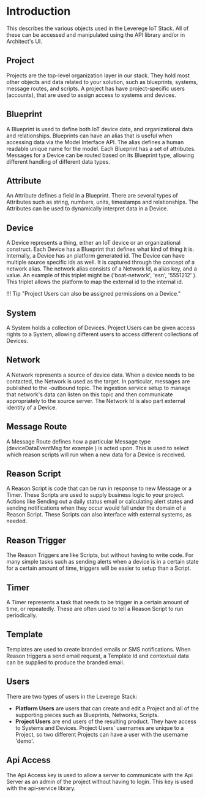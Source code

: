 # Introduction

This describes the various objects used in the Leverege IoT Stack. All of these can be accessed and manipulated using the API library and/or in Architect's UI.

## Project

Projects are the top-level organization layer in our stack. They hold most other objects and data related to your solution, such as blueprints, systems, message routes, and scripts. A project has have project-specific users (accounts), that are used to assign access to systems and devices.

## Blueprint

A Blueprint is used to define both IoT device data, and organizational data and relationships. Blueprints can have an alias that is useful when accessing data via the Model Interface API. The alias defines a human readable unique name for the model. Each Blueprint has a set of attributes. Messages for a Device can be routed based on its Blueprint type, allowing different handling of different data types.

## Attribute

An Attribute defines a field in a Blueprint. There are several types of Attributes such as string, numbers, units, timestamps and relationships. The Attributes can be used to dynamically interpret data in a Device.

## Device

A Device represents a thing, either an IoT device or an organizational construct. Each Device has a Blueprint that defines what kind of thing it is. Internally, a Device has an platform generated id. The Device can have multiple source specific ids as well. It is captured through the concept of a network alias. The network alias consists of a Network Id, a alias key, and a value. An example of this triplet might be ('boat-network', 'esn', '5551212' ). This triplet allows the platform to map the external id to the internal id. 

!!! Tip "Project Users can also be assigned permissions on a Device."

## System

A System holds a collection of Devices. Project Users can be given access rights to a System, allowing different users to access different collections of Devices.

## Network

A Network represents a source of device data. When a device needs to be contacted, the Network is used as the target. In particular, messages are published to the <networkId>-outbound topic. The ingestion service setup to manage that network's data can listen on this topic and then communicate appropriately to the source server. The Network Id is also part external identity of a Device.

## Message Route

A Message Route defines how a particular Message type (deviceDataEventMsg for example ) is acted upon. This is used to select which reason scripts will run when a new data for a Device is received.

## Reason Script

A Reason Script is code that can be run in response to new Message or a Timer. These Scripts are used to supply business logic to your project. Actions like Sending out a daily status email or calculating alert states and sending notifications when they occur would fall under the domain of a Reason Script. These Scripts can also interface with external systems, as needed.

## Reason Trigger

The Reason Triggers are like Scripts, but without having to write code. For many simple tasks such as sending alerts when a device is in a certain state for a certain amount of time, triggers will be easier to setup than a Script.

## Timer

A Timer represents a task that needs to be trigger in a certain amount of time, or repeatedly. These are often used to tell a Reason Script to run periodically.

## Template

Templates are used to create branded emails or SMS notifications. When Reason triggers a send email request, a Template Id and contextual data can be supplied to produce the branded email.

## Users

There are two types of users in the Leverege Stack:

* **Platform Users** are users that can create and edit a Project and all of the supporting pieces such as Blueprints, Networks, Scripts.
* **Project Users** are end users of the resulting product. They have access to Systems and Devices. Project Users' usernames are unique to a Project, so two different Projects can have a user with the username 'demo'.

## Api Access

The Api Access key is used to allow a server to communicate with the Api Server as an admin of the project without having to login. This key is used with the api-service library.
